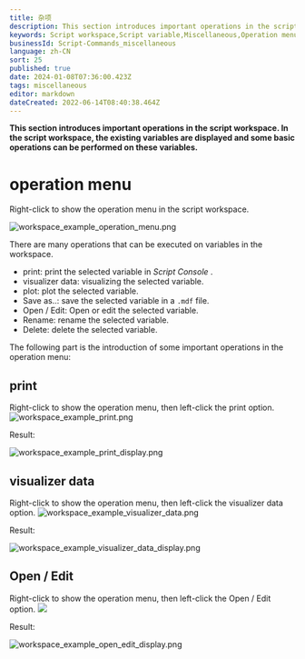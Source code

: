 ```yaml
---
title: 杂项
description: This section introduces important operations in the script workspace. In the script workspace, the existing variables are displayed and some basic operations can be performed on these variables.
keywords: Script workspace,Script variable,Miscellaneous,Operation menu,Visualizer data,Edit variable
businessId: Script-Commands_miscellaneous
language: zh-CN
sort: 25
published: true
date: 2024-01-08T07:36:00.423Z
tags: miscellaneous
editor: markdown
dateCreated: 2022-06-14T08:40:38.464Z
---
```



**This section introduces important operations in the script workspace. In the script workspace, the existing variables are displayed and some basic operations can be performed on these variables.**
 

# operation menu
Right-click to show the operation menu in the script workspace.

![workspace_example_operation_menu.png](https://simworksofficial-files.oss-cn-beijing.aliyuncs.com/mdfile/resources/img/workspace_example_operation_menu.png)


There are many operations that can be executed on variables in the workspace.

- print: print the selected variable in *Script Console* .
- visualizer data: visualizing the selected variable.
- plot: plot the selected variable.
- Save as..: save the selected variable in a `.mdf` file.
- Open / Edit: Open or edit the selected variable.
- Rename: rename the  selected variable.
- Delete: delete the  selected variable.


The following part is  the introduction of some important operations in the operation menu:
## print
Right-click to show the operation menu, then left-click the print option.
![workspace_example_print.png](https://simworksofficial-files.oss-cn-beijing.aliyuncs.com/mdfile/resources/img/workspace_example_print.png)

Result:

![workspace_example_print_display.png](https://simworksofficial-files.oss-cn-beijing.aliyuncs.com/mdfile/resources/img/workspace_example_print_display.png)

## visualizer data
Right-click to show the operation menu, then left-click the visualizer data option.
![workspace_example_visualizer_data.png](https://simworksofficial-files.oss-cn-beijing.aliyuncs.com/mdfile/resources/img/workspace_example_visualizer_data.png)

Result:

![workspace_example_visualizer_data_display.png](https://simworksofficial-files.oss-cn-beijing.aliyuncs.com/mdfile/resources/img/workspace_example_visualizer_data_display.png)



## Open / Edit
Right-click to show the operation menu, then left-click the Open / Edit option.
![](https://simworksofficial-files.oss-cn-beijing.aliyuncs.com/mdfile/resources/img/workspace_example_open_edit.png)

Result:

![workspace_example_open_edit_display.png](https://simworksofficial-files.oss-cn-beijing.aliyuncs.com/mdfile/resources/img/workspace_example_open_edit_display.png)




